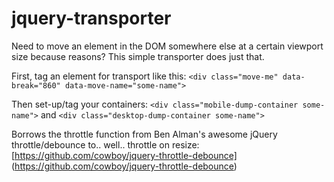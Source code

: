 # jquery-transporter
Need to move an element in the DOM somewhere else at a certain viewport size because reasons? This simple transporter does just that.

First, tag an element for transport like this: `<div class="move-me" data-break="860" data-move-name="some-name">`

Then set-up/tag your containers: `<div class="mobile-dump-container some-name">` and `<div class="desktop-dump-container some-name">`

Borrows the throttle function from Ben Alman's awesome jQuery throttle/debounce to.. well.. throttle on resize: [https://github.com/cowboy/jquery-throttle-debounce] (https://github.com/cowboy/jquery-throttle-debounce) 
